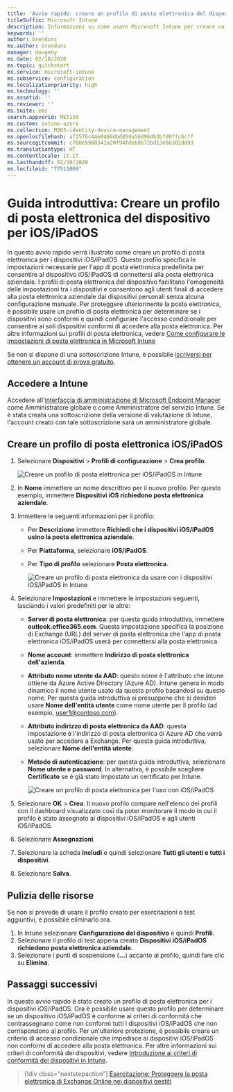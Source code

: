 ```yaml
---
title: 'Avvio rapido: creare un profilo di posta elettronica del dispositivo per dispositivi iOS/iPadOS'
titleSuffix: Microsoft Intune
description: Informazioni su come usare Microsoft Intune per creare un profilo di posta elettronica del dispositivo affinché i dispositivi iOS/iPadOS possano connettersi in modo sicuro alla posta elettronica aziendale.
keywords: ''
author: brenduns
ms.author: brenduns
manager: dougeby
ms.date: 02/18/2020
ms.topic: quickstart
ms.service: microsoft-intune
ms.subservice: configuration
ms.localizationpriority: high
ms.technology: ''
ms.assetid: ''
ms.reviewer: ''
ms.suite: ems
search.appverid: MET150
ms.custom: intune-azure
ms.collection: M365-identity-device-management
ms.openlocfilehash: af2576c44e0486dbd859a56896db3b7d0ffc6cff
ms.sourcegitcommit: c780e9988341a20f94fdeb8672bd13e0b302da93
ms.translationtype: HT
ms.contentlocale: it-IT
ms.lasthandoff: 02/20/2020
ms.locfileid: "77511069"
---
```

# <a name="quickstart-create-an-email-device-profile-for-iosipados"></a>Guida introduttiva: Creare un profilo di posta elettronica del dispositivo per iOS/iPadOS

In questo avvio rapido verrà illustrato come creare un profilo di posta elettronica per i dispositivi iOS/iPadOS. Questo profilo specifica le impostazioni necessarie per l'app di posta elettronica predefinita per consentire al dispositivo iOS/iPadOS di connettersi alla posta elettronica aziendale. I profili di posta elettronica del dispositivo facilitano l'omogeneità delle impostazioni tra i dispositivi e consentono agli utenti finali di accedere alla posta elettronica aziendale dai dispositivi personali senza alcuna configurazione manuale. Per proteggere ulteriormente la posta elettronica, è possibile usare un profilo di posta elettronica per determinare se i dispositivi sono conformi e quindi configurare l'accesso condizionale per consentire ai soli dispositivi conformi di accedere alla posta elettronica. Per altre informazioni sui profili di posta elettronica, vedere [Come configurare le impostazioni di posta elettronica in Microsoft Intune](email-settings-configure.md)

Se non si dispone di una sottoscrizione Intune, è possibile [iscriversi per ottenere un account di prova gratuito](../fundamentals/free-trial-sign-up.md).

## <a name="sign-in-to-intune"></a>Accedere a Intune

Accedere all'[interfaccia di amministrazione di Microsoft Endpoint Manager](https://go.microsoft.com/fwlink/?linkid=2109431) come Amministratore globale o come Amministratore del servizio Intune. Se è stata creata una sottoscrizione della versione di valutazione di Intune, l'account creato con tale sottoscrizione sarà un amministratore globale.

## <a name="create-an-iosipados-email-profile"></a>Creare un profilo di posta elettronica iOS/iPadOS

1. Selezionare **Dispositivi** > **Profili di configurazione** > **Crea profilo**.

   ![Creare un profilo di posta elettronica per iOS/iPadOS in Intune](./media/quickstart-email-profile/ios-create-profile.png)

2. In **Nome** immettere un nome descrittivo per il nuovo profilo. Per questo esempio, immettere **Dispositivi iOS richiedono posta elettronica aziendale**.
3. Immettere le seguenti informazioni per il profilo:
    - Per **Descrizione** immettere **Richiedi che i dispositivi iOS/iPadOS usino la posta elettronica aziendale**.
    - Per **Piattaforma**, selezionare **iOS/iPadOS**.
    - Per **Tipo di profilo** selezionare **Posta elettronica**.

        ![Creare un profilo di posta elettronica da usare con i dispositivi iOS/iPadOS in Intune](./media/quickstart-email-profile/ios-email-profile-name.png)

4. Selezionare **Impostazioni** e immettere le impostazioni seguenti, lasciando i valori predefiniti per le altre:
   - **Server di posta elettronica**: per questa guida introduttiva, immettere **outlook.office365.com**. Questa impostazione specifica la posizione di Exchange (URL) del server di posta elettronica che l'app di posta elettronica iOS/iPadOS userà per connettersi alla posta elettronica.
   - **Nome account**: immettere **Indirizzo di posta elettronica dell'azienda**.
   - **Attributo nome utente da AAD**: questo nome è l'attributo che Intune ottiene da Azure Active Directory (Azure AD). Intune genera in modo dinamico il nome utente usato da questo profilo basandosi su questo nome. Per questa guida introduttiva si presuppone che si desideri usare **Nome dell'entità utente** come nome utente per il profilo (ad esempio, user1@contoso.com).
   - **Attributo indirizzo di posta elettronica da AAD**: questa impostazione è l'indirizzo di posta elettronica di Azure AD che verrà usato per accedere a Exchange. Per questa guida introduttiva, selezionare **Nome dell'entità utente**.
   - **Metodo di autenticazione**: per questa guida introduttiva, selezionare **Nome utente e password**. In alternativa, è possibile scegliere **Certificato** se è già stato impostato un certificato per Intune.

        ![Creare un profilo di posta elettronica per l'uso con iOS/iPadOS](./media/quickstart-email-profile/ios-email-profile.png)

5. Selezionare **OK** > **Crea**. Il nuovo profilo compare nell'elenco dei profili con il dashboard visualizzato così da poter monitorare il modo in cui il profilo è stato assegnato ai dispositivi iOS/iPadOS e agli utenti iOS/iPadOS.
6. Selezionare **Assegnazioni**.
7. Selezionare la scheda **Includi** e quindi selezionare **Tutti gli utenti e tutti i dispositivi**. 
8. Selezionare **Salva**.

## <a name="clean-up-resources"></a>Pulizia delle risorse

Se non si prevede di usare il profilo creato per esercitazioni o test aggiuntivi, è possibile eliminarlo ora.

1. In Intune selezionare **Configurazione del dispositivo** e quindi **Profili**.
2. Selezionare il profilo di test appena creato **Dispositivi iOS/iPadOS richiedono posta elettronica aziendale**.
3. Selezionare i punti di sospensione (**...**) accanto al profilo, quindi fare clic su **Elimina**.

## <a name="next-steps"></a>Passaggi successivi

In questo avvio rapido è stato creato un profilo di posta elettronica per i dispositivi iOS/iPadOS. Ora è possibile usare questo profilo per determinare se un dispositivo iOS/iPadOS è conforme ai criteri di conformità che contrassegnano come non conformi tutti i dispositivi iOS/iPadOS che non corrispondono al profilo. Per un'ulteriore protezione, è possibile creare un criterio di accesso condizionale che impedisce ai dispositivi iOS/iPadOS non conformi di accedere alla posta elettronica. Per altre informazioni sui criteri di conformità dei dispositivi, vedere [Introduzione ai criteri di conformità dei dispositivi in Intune](../protect/device-compliance-get-started.md).

> [!div class="nextstepaction"]
> [Esercitazione: Proteggere la posta elettronica di Exchange Online nei dispositivi gestiti](../tutorial-protect-email-on-enrolled-devices.md)
